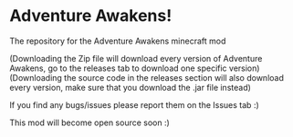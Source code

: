 # Adventure Awakens!
The repository for the Adventure Awakens minecraft mod

(Downloading the Zip file will download every version of Adventure Awakens, go to the releases tab to download one specific version)
(Downloading the source code in the releases section will also download every version, make sure that you download the .jar file instead)

If you find any bugs/issues please report them on the Issues tab :)

This mod will become open source soon :)
